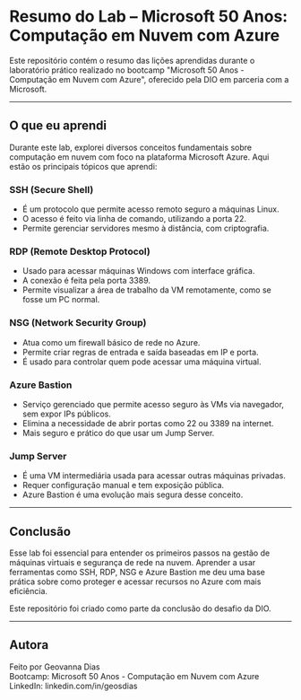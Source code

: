 # Resumo do Lab – Microsoft 50 Anos: Computação em Nuvem com Azure

Este repositório contém o resumo das lições aprendidas durante o laboratório prático realizado no bootcamp "Microsoft 50 Anos - Computação em Nuvem com Azure", oferecido pela DIO em parceria com a Microsoft.

---

## O que eu aprendi

Durante este lab, explorei diversos conceitos fundamentais sobre computação em nuvem com foco na plataforma Microsoft Azure. Aqui estão os principais tópicos que aprendi:

### SSH (Secure Shell)
- É um protocolo que permite acesso remoto seguro a máquinas Linux.
- O acesso é feito via linha de comando, utilizando a porta 22.
- Permite gerenciar servidores mesmo à distância, com criptografia.

### RDP (Remote Desktop Protocol)
- Usado para acessar máquinas Windows com interface gráfica.
- A conexão é feita pela porta 3389.
- Permite visualizar a área de trabalho da VM remotamente, como se fosse um PC normal.

### NSG (Network Security Group)
- Atua como um firewall básico de rede no Azure.
- Permite criar regras de entrada e saída baseadas em IP e porta.
- É usado para controlar quem pode acessar uma máquina virtual.

### Azure Bastion
- Serviço gerenciado que permite acesso seguro às VMs via navegador, sem expor IPs públicos.
- Elimina a necessidade de abrir portas como 22 ou 3389 na internet.
- Mais seguro e prático do que usar um Jump Server.

### Jump Server
- É uma VM intermediária usada para acessar outras máquinas privadas.
- Requer configuração manual e tem exposição pública.
- Azure Bastion é uma evolução mais segura desse conceito.

---

## Conclusão

Esse lab foi essencial para entender os primeiros passos na gestão de máquinas virtuais e segurança de rede na nuvem. Aprender a usar ferramentas como SSH, RDP, NSG e Azure Bastion me deu uma base prática sobre como proteger e acessar recursos no Azure com mais eficiência.

Este repositório foi criado como parte da conclusão do desafio da DIO.

---

## Autora

Feito por Geovanna Dias  
Bootcamp: Microsoft 50 Anos - Computação em Nuvem com Azure  
LinkedIn: linkedin.com/in/geosdias

